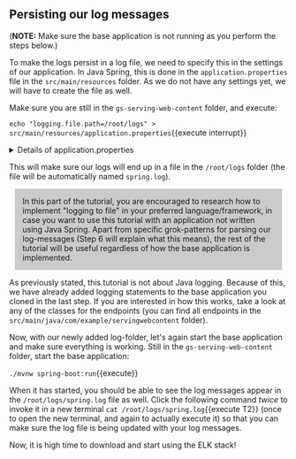 <p></p>

## Persisting our log messages

(**NOTE:** Make sure the base application is not running as you perform the steps below.)

To make the logs persist in a log file, we need to specify this in the settings of our application. In Java Spring, this is done in the `application.properties` file in the `src/main/resources` folder. As we do not have any settings yet, we will have to create the file as well.

Make sure you are still in the `gs-serving-web-content` folder, and execute:

`echo "logging.file.path=/root/logs" > src/main/resources/application.properties`{{execute interrupt}}

<details>
<summary>Details of application.properties</summary>

<div style="display: block;
  margin-left: 10px;
  margin-right: 10px;
  background-color: aliceblue;
  padding: 1em;">
The <code>application.properties</code> file can be used to specify various application properties (hence the name) for Java Spring applications. Many properties can also be specified directly as command line options when starting the application. Since we always want logs to persist in this tutorial, we are using the properties-file instead of command line options. </br>
(For a list of common properties, <a href="https://docs.spring.io/spring-boot/docs/current/reference/html/appendix-application-properties.html">this</a> is a useful reference.</br>

</div>

</details>

This will make sure our logs will end up in a file in the `/root/logs` folder (the file will be automatically named `spring.log`).

<div style="display: block;
  margin-left: 10px;
  margin-right: 10px;
  background-color: #cbcbcb;
  padding: 1em;">
In this part of the tutorial, you are encouraged to research how to implement "logging to file" in your preferred language/framework, in case you want to use this tutorial with an application not written using Java Spring. Apart from specific grok-patterns for parsing our log-messages (Step 6 will explain what this means), the rest of the tutorial will be useful regardless of how the base application is implemented.
</div>

As previously stated, this tutorial is not about Java logging. Because of this, we have already added logging statements to the base application you cloned in the last step. If you are interested in how this works, take a look at any of the classes for the endpoints (you can find all endpoints in the `src/main/java/com/example/servingwebcontent` folder).

Now, with our newly added log-folder, let's again start the base application and make sure everything is working. Still in the `gs-serving-web-content` folder, start the base application:

`./mvnw spring-boot:run`{{execute}}

When it has started, you should be able to see the log messages appear in the `/root/logs/spring.log` file as well. Click the following command *twice* to invoke it in a new terminal `cat /root/logs/spring.log`{{execute T2}} (once to open the new terminal, and again to actually execute it) so that you can make sure the log file is being updated with your log messages.

Now, it is high time to download and start using the ELK stack!